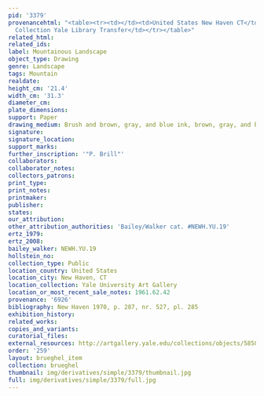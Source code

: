 ```yaml
---
pid: '3379'
provenancehtml: "<table><tr><td></td><td>United States New Haven CT</td><td>Egmont
  Collection Yale Library Transfer</td></tr></table>"
related_html:
related_ids:
label: Mountainous Landscape
object_type: Drawing
genre: Landscape
tags: Mountain
realdate:
height_cm: '21.4'
width_cm: '31.3'
diameter_cm:
plate_dimensions:
support: Paper
drawing_medium: Brush and brown, gray, and blue ink, brown, gray, and blue wash
signature:
signature_location:
support_marks:
further_inscription: '"P. Brill"'
collaborators:
collaborator_notes:
collectors_patrons:
print_type:
print_notes:
printmaker:
publisher:
states:
our_attribution:
other_attribution_authorities: 'Bailey/Walker cat. #NEWH.YU.19'
ertz_1979:
ertz_2008:
bailey_walker: NEWH.YU.19
hollstein_no:
collection_type: Public
location_country: United States
location_city: New Haven, CT
location_collection: Yale University Art Gallery
location_or_most_recent_sale_notes: 1961.62.42
provenance: '6926'
bibliography: New Haven 1970, p. 287, nr. 527, pl. 285
exhibition_history:
related_works:
copies_and_variants:
curatorial_files:
external_resources: http://artgallery.yale.edu/collections/objects/58587
order: '259'
layout: brueghel_item
collection: brueghel
thumbnail: img/derivatives/simple/3379/thumbnail.jpg
full: img/derivatives/simple/3379/full.jpg
---
```


